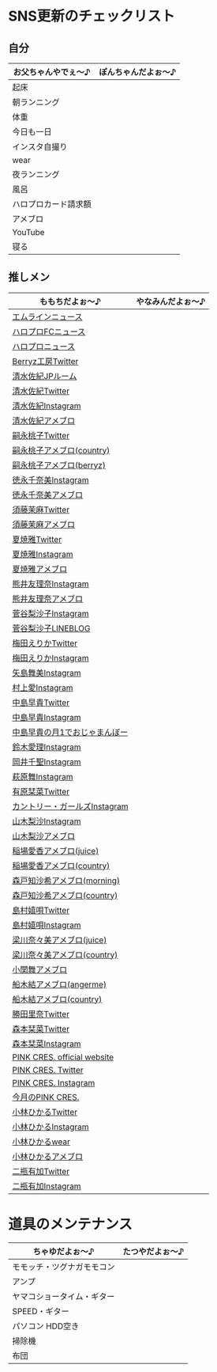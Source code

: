 # SNS更新のチェックリスト

## 自分

| お父ちゃんやでぇ～♪ | ぽんちゃんだよぉ～♪ |
|---|---|
| 起床 | |
| 朝ランニング | |
| 体重 | |
| 今日も一日 | |
| インスタ自撮り | |
| wear | |
| 夜ランニング | |
| 風呂 | |
| ハロプロカード請求額 | |
| アメブロ | |
| YouTube | |
| 寝る | |

## 推しメン

| ももちだよぉ～♪ | やなみんだよぉ～♪ |
|---|---|
| [エムラインニュース](http://www.up-fc.jp/m-line/news.php) | |
| [ハロプロFCニュース](http://www.up-fc.jp/helloproject/news.php) | |
| [ハロプロニュース](http://www.helloproject.com/news/) | |
| [Berryz工房Twitter](https://twitter.com/berryz_kobo) | |
| [清水佐紀JPルーム](http://www.jp-r.co.jp/saki_shimizu/) | |
| [清水佐紀Twitter](https://twitter.com/saki_shimizu_) | |
| [清水佐紀Instagram](https://www.instagram.com/saki___shimizu/) | |
| [清水佐紀アメブロ](https://ameblo.jp/shimizu--saki/) | |
| [嗣永桃子Twitter](https://twitter.com/jinroh_momochi) | |
| [嗣永桃子アメブロ(country)](https://ameblo.jp/countrygirls/theme-10087903784.html) | |
| [嗣永桃子アメブロ(berryz)](https://ameblo.jp/tsugunaga-momoko-blog/entrylist.html) | |
| [徳永千奈美Instagram](https://www.instagram.com/chinami.tokunaga/) | |
| [徳永千奈美アメブロ](https://ameblo.jp/tokunaga-chinami-blog/entrylist.html) | |
| [須藤茉麻Twitter](https://twitter.com/maasa_0703) | |
| [須藤茉麻アメブロ](https://ameblo.jp/sudou-maasa-blog/entrylist.html) | |
| [夏焼雅Twitter](https://twitter.com/miyaaa0825pink) | |
| [夏焼雅Instagram](https://www.instagram.com/miyaaa0825/) | |
| [夏焼雅アメブロ](https://ameblo.jp/natsuyaki-miyabi-blog/entrylist.html) | |
| [熊井友理奈Instagram](https://www.instagram.com/kumai_yurina/) | |
| [熊井友理奈アメブロ](https://ameblo.jp/kumai-yurina-blog/entrylist.html) | |
| [菅谷梨沙子Instagram](https://www.instagram.com/risako_sugaya/) | |
| [菅谷梨沙子LINEBLOG](https://lineblog.me/sugayarisako) | |
| [梅田えりかTwitter](https://twitter.com/umeda_erika) | |
| [梅田えりかInstagram](https://www.instagram.com/umeeri524/) | |
| [矢島舞美Instagram](https://www.instagram.com/maimiyajima_official_uf/) | |
| [村上愛Instagram](https://www.instagram.com/meg_5683/) | |
| [中島早貴Twitter](https://twitter.com/saki_nakajima__)| |
| [中島早貴Instagram](https://www.instagram.com/saki__nakajima__uf/) | |
| [中島早貴の月1でおじゃまんぼー](https://www.up-fc.jp/m-line/member/nakajima_saki/movie.php) | |
| [鈴木愛理Instagram](https://www.instagram.com/airisuzuki_official_uf/) | |
| [岡井千聖Instagram](https://www.instagram.com/chisatookai_official_uf/) | |
| [萩原舞Instagram](https://www.instagram.com/mai_hagiwara_22462/) | |
| [有原栞菜Twitter](https://twitter.com/kanna93_coco) | |
| [カントリー・ガールズInstagram](https://www.instagram.com/countrygirls_official/) | |
| [山木梨沙Instagram](https://www.instagram.com/risa_yamaki.official/) | |
| [山木梨沙アメブロ](https://ameblo.jp/countrygirls/theme-10087903791.html) | |
| [稲場愛香アメブロ(juice)](https://ameblo.jp/juicejuice-official/theme-10106520232.html) | |
| [稲場愛香アメブロ(country)](https://ameblo.jp/countrygirls/theme-10087903801.html) | |
| [森戸知沙希アメブロ(morning)](https://ameblo.jp/morningm-13ki/theme-10103247869.html) | |
| [森戸知沙希アメブロ(country)](https://ameblo.jp/countrygirls/theme-10087903805.html) | |
| [島村嬉唄Twitter](https://twitter.com/uta_200624) | |
| [島村嬉唄Instagram](https://www.instagram.com/uta_0624/) | |
| [梁川奈々美アメブロ(juice)](https://ameblo.jp/juicejuice-official/theme-10103223814.html) | |
| [梁川奈々美アメブロ(country)](https://ameblo.jp/countrygirls/theme-10094622016.html) | |
| [小関舞アメブロ](https://ameblo.jp/countrygirls/theme-10087903830.html) | |
| [船木結アメブロ(angerme)](https://ameblo.jp/angerme-ss-shin/theme-10103225326.html) | |
| [船木結アメブロ(country)](https://ameblo.jp/countrygirls/theme-10094622018.html) | |
| [勝田里奈Twitter](https://twitter.com/rinakatsuta_) | |
| [森本栞菜Twitter](https://twitter.com/kanna_morimoto) | |
| [森本栞菜Instagram](https://www.instagram.com/kanna_morimoto/) | |
| [PINK CRES. official website](http://www.pinkcres.com/) | |
| [PINK CRES. Twitter](https://twitter.com/pinkcres_staff) | |
| [PINK CRES. Instagram](https://www.instagram.com/pinkcres_staff/) | |
| [今月のPINK CRES.](http://www.up-fc.jp/m-line/member/pinkcres/movie.php) | |
| [小林ひかるTwitter](https://twitter.com/hikaru_pinkcres) | |
| [小林ひかるInstagram](https://www.instagram.com/hikaru_pinkcres0419/) | |
| [小林ひかるwear](https://wear.jp/04hikaru19/) | |
| [小林ひかるアメブロ](https://ameblo.jp/pinkcres/theme-10098653641.html) | |
| [二瓶有加Twitter](https://twitter.com/niheiyu_ka1020/) | |
| [二瓶有加Instagram](https://www.instagram.com/niheeeey.pink1020/) | |




# 道具のメンテナンス

| ちゃゆだよぉ～♪ | たつやだよぉ～♪ |
|---|---|
| モモッチ・ツグナガモモコン | |
| アンプ | |
| ヤマコショータイム・ギター | |
| SPEED・ギター | |
| パソコン HDD空き | |
| 掃除機 | |
| 布団 | |
